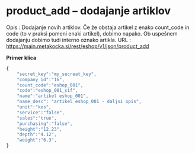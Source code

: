 # product_add – dodajanje artiklov
Opis : Dodajanje novih artiklov. Če že obstaja artikel z enako count_code in code (to v praksi pomeni enaki artikel), dobimo napako. Ob uspešnem dodajanju dobimo tudi interno oznako artikla.
URL : https://main.metakocka.si/rest/eshop/v1/json/product_add

**Primer klica**
```javascript
{
    "secret_key":"my_secreat_key",
    "company_id":"16",
    "count_code":"eshop_001",
    "code":"eshop_001_sif",
    "name":"artikel eshop_001",
    "name_desc": "artikel eshop_001 - daljsi opis",    
    "unit":"kos",
    "service":"false",
    "sales":"true",
    "purchasing":"false",
    "height":"12.23",
    "depth":"4.12",
    "weight":"6.3",
}
```

